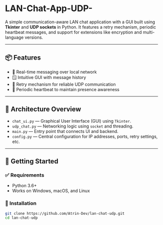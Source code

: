 # LAN-Chat-App-UDP-
A simple communication-aware LAN chat application with a GUI built using **Tkinter** and **UDP sockets** in Python. It features a retry mechanism, periodic heartbeat messages, and support for extensions like encryption and multi-language versions.

---

## 📦 Features

- 💬 Real-time messaging over local network
- 🪟 Intuitive GUI with message history
- 🔁 Retry mechanism for reliable UDP communication
- 💓 Periodic heartbeat to maintain presence awareness

---

## 🧠 Architecture Overview

- `chat_ui.py` — Graphical User Interface (GUI) using `Tkinter`.
- `udp_chat.py` — Networking logic using `socket` and threading.
- `main.py` — Entry point that connects UI and backend.
- `config.py` — Central configuration for IP addresses, ports, retry settings, etc.

---

## 🏃 Getting Started

### ✅ Requirements

- Python 3.6+
- Works on Windows, macOS, and Linux

### 📂 Installation

```bash
git clone https://github.com/Atrin-Dev/lan-chat-udp.git
cd lan-chat-udp

